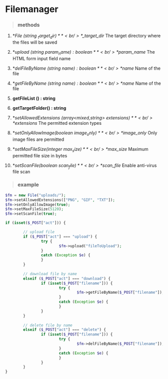# Filemanager

> ### methods

1. **File (string  $_target_dir)** <br />
*$_target_dir*  The target directory where the files will be saved

2. **upload (string  $param_name) : boolean** <br />
*$param_name*  The HTML form input field name

3. **delFileByName (string  $name) : boolean** <br />
*$name*  Name of the file

4. **getFileByName (string  $name) : boolean** <br />
*$name*  Name of the file

5. **getFileList () : string** <br />

6. **getTargetFolder() : string** <br />
  
7. **setAllowedExtensions (array\<mixed,string\>  $extensions)** <br />
*$extensions* The permitted extension types

8. **setOnlyAllowImage(boolean  $image_only)** <br />
*$image_only*  Only image files are permitted

9. **setMaxFileSize(integer  $max_size)** <br />
*$max_size*  Maximum permitted file size in bytes

10. **setScanFile(boolean  $scan_file)** <br />
*$scan_file*  Enable anti-virus file scan




> ### example

```php
$fm = new File("uploads/");
$fm->setAllowedExtensions(["PNG", "GIF", "TXT"]);
$fm->setOnlyAllowImage(true);
$fm->setMaxFileSize(5120);
$fm->setScanFile(true);

if (isset($_POST["act"])) {

        // upload file
        if ($_POST["act"] === "upload") {
                try {
                        $fm->upload("fileToUpload");
                }
                catch (Exception $e) {
                }
        }
        
        // download file by name
        elseif ($_POST["act"] === "download") {
                if (isset($_POST["filename"])) {
                        try {
                                $fm->getFileByName($_POST["filename"]);
                        }
                        catch (Exception $e) {
                        }
                }
        }
        
        // delete file by name
        elseif ($_POST["act"] === "delete") {
                if (isset($_POST["filename"])) {
                        try {
                                $fm->delFileByName($_POST["filename"]);
                        }
                        catch (Exception $e) {
                        }
                }
        }
}

```

